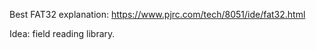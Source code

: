 Best FAT32 explanation: https://www.pjrc.com/tech/8051/ide/fat32.html


Idea: field reading library.